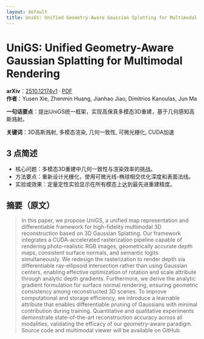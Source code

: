 ```yaml
---
layout: default
title: UniGS: Unified Geometry-Aware Gaussian Splatting for Multimodal Rendering
---
```


# UniGS: Unified Geometry-Aware Gaussian Splatting for Multimodal Rendering
**arXiv**：[2510.12174v1](https://arxiv.org/abs/2510.12174) · [PDF](https://arxiv.org/pdf/2510.12174.pdf)  
**作者**：Yusen Xie, Zhenmin Huang, Jianhao Jiao, Dimitrios Kanoulas, Jun Ma  

**一句话要点**：提出UniGS统一框架，实现高保真多模态3D重建，基于几何感知高斯溅射。

**关键词**：3D高斯溅射, 多模态渲染, 几何一致性, 可微光栅化, CUDA加速

## 3 点简述
- 核心问题：多模态3D重建中几何一致性与渲染效率的挑战。
- 方法要点：重新设计光栅化，使用可微光线-椭球相交优化深度和表面法线。
- 实验或效果：定量定性实验显示在所有模态上达到最先进重建精度。

## 摘要（原文）

> In this paper, we propose UniGS, a unified map representation and
> differentiable framework for high-fidelity multimodal 3D reconstruction based
> on 3D Gaussian Splatting. Our framework integrates a CUDA-accelerated
> rasterization pipeline capable of rendering photo-realistic RGB images,
> geometrically accurate depth maps, consistent surface normals, and semantic
> logits simultaneously. We redesign the rasterization to render depth via
> differentiable ray-ellipsoid intersection rather than using Gaussian centers,
> enabling effective optimization of rotation and scale attribute through
> analytic depth gradients. Furthermore, we derive the analytic gradient
> formulation for surface normal rendering, ensuring geometric consistency among
> reconstructed 3D scenes. To improve computational and storage efficiency, we
> introduce a learnable attribute that enables differentiable pruning of
> Gaussians with minimal contribution during training. Quantitative and
> qualitative experiments demonstrate state-of-the-art reconstruction accuracy
> across all modalities, validating the efficacy of our geometry-aware paradigm.
> Source code and multimodal viewer will be available on GitHub.

